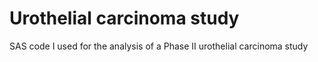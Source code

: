 # Urothelial carcinoma study
 SAS code I used for the analysis of a Phase II urothelial carcinoma study
